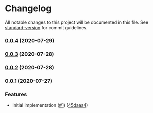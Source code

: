 # Changelog

All notable changes to this project will be documented in this file. See [standard-version](https://github.com/conventional-changelog/standard-version) for commit guidelines.

### [0.0.4](https://github.com/iliapolo/constructs-tokens/compare/v0.0.3...v0.0.4) (2020-07-29)

### [0.0.3](https://github.com/iliapolo/constructs-tokens/compare/v0.0.2...v0.0.3) (2020-07-28)

### [0.0.2](https://github.com/iliapolo/constructs-tokens/compare/v0.0.1...v0.0.2) (2020-07-28)

### 0.0.1 (2020-07-27)


### Features

* Initial implementation ([#1](https://github.com/iliapolo/constructs-tokens/issues/1)) ([45daaa4](https://github.com/iliapolo/constructs-tokens/commit/45daaa4dc49755708d1f858afd20dfdd89288403))
